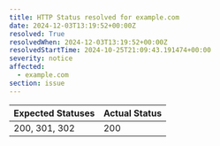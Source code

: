 ```yaml
---
title: HTTP Status resolved for example.com
date: 2024-12-03T13:19:52+00:00Z
resolved: True
resolvedWhen: 2024-12-03T13:19:52+00:00Z
resolvedStartTime: 2024-10-25T21:09:43.191474+00:00
severity: notice
affected:
  - example.com
section: issue
---
```


| Expected Statuses | Actual Status  |
|-------------------|----------------|
| 200, 301, 302 | 200 |
